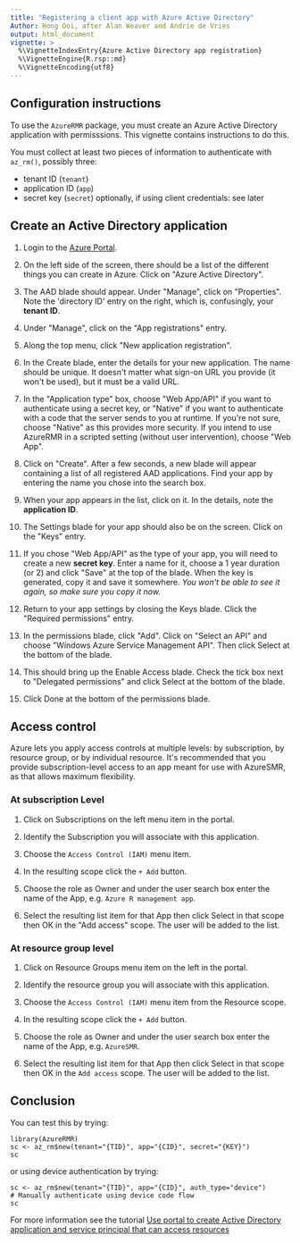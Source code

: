 ```yaml
---
title: "Registering a client app with Azure Active Directory"
Author: Hong Ooi, after Alan Weaver and Andrie de Vries
output: html_document
vignette: >
  %\VignetteIndexEntry{Azure Active Directory app registration}
  %\VignetteEngine{R.rsp::md}
  %\VignetteEncoding{utf8}
---
```


## Configuration instructions

To use the `AzureRMR` package, you must create an Azure Active Directory application with permisssions. This vignette contains instructions to do this.

You must collect at least two pieces of information to authenticate with `az_rm()`, possibly three:

* tenant ID (`tenant`)
* application ID (`app`)
* secret key (`secret`) optionally, if using client credentials: see later

## Create an Active Directory application

1. Login to the [Azure Portal](https://portal.azure.com).

1. On the left side of the screen, there should be a list of the different things you can create in Azure. Click on "Azure Active Directory".

1. The AAD blade should appear. Under "Manage", click on "Properties". Note the 'directory ID' entry on the right, which is, confusingly, your **tenant ID**.

1. Under "Manage", click on the "App registrations" entry.

1. Along the top menu, click "New application registration".

1. In the Create blade, enter the details for your new application. The name should be unique. It doesn't matter what sign-on URL you provide (it won't be used), but it must be a valid URL.

1. In the "Application type" box, choose "Web App/API" if you want to authenticate using a secret key, or "Native" if you want to authenticate with a code that the server sends to you at runtime. If you're not sure, choose "Native" as this provides more security. If you intend to use AzureRMR in a scripted setting (without user intervention), choose "Web App".

1. Click on "Create". After a few seconds, a new blade will appear containing a list of all registered AAD applications. Find your app by entering the name you chose into the search box.

1. When your app appears in the list, click on it. In the details, note the **application ID**.

1. The Settings blade for your app should also be on the screen. Click on the "Keys" entry.

1. If you chose "Web App/API" as the type of your app, you will need to create a new **secret key**. Enter a name for it, choose a 1 year duration (or 2) and click "Save" at the top of the blade. When the key is generated, copy it and save it somewhere. _You won't be able to see it again, so make sure you copy it now._

1. Return to your app settings by closing the Keys blade. Click the "Required permissions" entry.

1. In the permissions blade, click "Add". Click on "Select an API" and choose "Windows Azure Service Management API". Then click Select at the bottom of the blade.

1. This should bring up the Enable Access blade. Check the tick box next to "Delegated permissions" and click Select at the bottom of the blade.

1. Click Done at the bottom of the permissions blade.


## Access control

Azure lets you apply access controls at multiple levels: by subscription, by resource group, or by individual resource. It's recommended that you provide subscription-level access to an app meant for use with AzureSMR, as that allows maximum flexibility.


### At subscription Level

1. Click on Subscriptions on the left menu item in the portal.

1. Identify the Subscription you will associate with this application.

1. Choose the `Access Control (IAM)` menu item.

1. In the resulting scope click the `+ Add` button.

1. Choose the role as Owner and under the user search box enter the name of the App, e.g. `Azure R management app`.

2. Select the resulting list item for that App then click Select in that scope then OK in the "Add access" scope. The user will be added to the list.

### At resource group level

1. Click on Resource Groups menu item on the left in the portal.

16. Identify the resource group you will associate with this application.

17. Choose the `Access Control (IAM)` menu item from the Resource scope.

18. In the resulting scope click the `+ Add` button.

19. Choose the role as Owner and under the user search box enter the name of the App, e.g. `AzureSMR`.

20. Select the resulting list item for that App then click Select in that scope then OK in the `Add access` scope. The user will be added to the list.

## Conclusion

You can test this by trying:

```{r, eval = FALSE}
library(AzureRMR)
sc <- az_rm$new(tenant="{TID}", app="{CID}", secret="{KEY}")
sc
```

or using device authentication by trying:

```{r, eval = FALSE}
sc <- az_rm$new(tenant="{TID}", app="{CID}", auth_type="device")
# Manually authenticate using device code flow
sc
```

For more information see the tutorial [Use portal to create Active Directory application and service principal that can access resources](https://azure.microsoft.com/en-us/documentation/articles/resource-group-create-service-principal-portal/)
